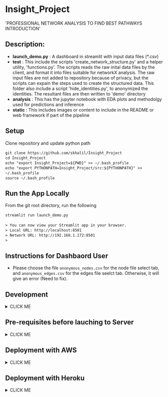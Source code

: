 # Insight_Project
'PROFESSIONAL NETWORK ANALYSIS TO FIND BEST PATHWAYS INTRODUCTION'

## Description:
- **launch_demo.py** : A dashboard in streamlit with input data files (*.csv)
- **test** : This include the scripts 'create_network_structure.py' and a helper utility, 'functions.py'. The scripts reads the raw inital data files by the client, and format it into files suitable for networkX analysis. The raw input files are not added to repository because of privacy, but the scripts can expain the steps used to create the structured data. This folder also include a script 'hide_identities.py', to anonymized the identities. The resultant files are then written to 'demo' directory 
- **analysis** : This has the jupyter notebook with EDA plots and methodolgy used for predictions and inference 
- **static** : This includes images or content to include in the README or web framework if part of the pipeline

## Setup
Clone repository and update python path
``` 
git clone https://github.com/skhalil/Insight_Project
cd Insight_Project
echo "export Insight_Project=${PWD}" >> ~/.bash_profile
echo "export PYTHONPATH=Insight_Project/src:${PYTHONPATH}" >> ~/.bash_profile
source ~/.bash_profile
```

## Run the App Locally
From the git root directory, run the following
```
streamlit run launch_demo.py

> You can now view your Streamlit app in your browser.
> Local URL: http://localhost:8501
> Network URL: http://192.168.1.172:8501
>
```

## Instructions for Dashbaord User
- Please choose the file `anonymous_nodes.csv` for the node file select tab, and `anonymous_edges.csv` for the edges file seelct tab. Otherwise, it will give an error (Need to fix). 


## Development
<details><summary>CLICK ME</summary>
<p>

Optional:
Create new development branch for test development
```
git checkout -b <branch_name>
```

### Add Remote and Verify it!
```
git remote add origin https://github.com/skhalil/Insight_Project
git remote -v  
> origin	https://github.com/skhalil/Insight_Project (fetch)
> origin	https://github.com/skhalil/Insight_Project (push)
```

### Commit
```
cd Insight_Project
git status
git add <DIR/FILE>
git commit -m <"comment">
git push origin <branch_name>
```
### Merge to master (In case you develop on another branch)
```
git branch
> master
> * test_Jun18

git checkout master
git branch
> * master
> test_Jun18

git merge test_Jun18
```
</p>
</details>

## Pre-requisites before lauching to Server

<details><summary>CLICK ME</summary>
<p>
- List all packages and software needed to build the environment

### Dependencies
- Use `pipreqs` to fetch the dependencies `requirements.txt`, rather than adding manually.
```
pip install pipreqs
cd ../
> /Users/skhalil/Desktop/Analysis/DataCleaningRebel
pipreqs Insight_Project
```
The file looks like as
```
Faker==4.1.0
matplotlib==3.1.1
numpy==1.16.4
pandas==0.23.4
networkx==2.4
streamlit==0.60.0
```
### Build Environment
- Build scripts can include shell scripts or python `setup.py` files
```
mkdir -p ~/.streamlit/

echo "\
[general]\n\
email = \"your-email@domain.com\"\n\
" > ~/.streamlit/credentials.toml

echo "\
[server]\n\
headless = true\n\
enableCORS=false\n\
port = $PORT\n\
" > ~/.streamlit/config.toml
```
- In case if you like to deploy with Heroku, here is another requirement. Create a file called Procfile and commit all to yout github repo
```
web: sh setup.sh && streamlit run launch_demo.py
```
</p>
</details>


## Deployment with AWS

<details><summary>CLICK ME</summary>
<p>

A good set of instructions can be found[here](https://towardsdatascience.com/how-to-deploy-a-streamlit-app-using-an-amazon-free-ec2-instance-416a41f69dc3)


### Setup the basic environment
- Once you login to your remote AWS instance, prepare the environment by installing miniconda and any dependencies
```
sudo apt-get update
wget https://repo.continuum.io/miniconda/Miniconda3-latest-Linux-x86_64.sh -O ~/miniconda.shbash 
~/miniconda.sh -b -p ~/miniconda
echo "PATH=$PATH:$HOME/miniconda/bin" >> ~/.bashrc
source ~/.bashrc
```
### Clone your github repo, and install any other dependencies

```
git clone https://github.com/skhalil/Insight_Project
cd Insight_Project
pip install -r requirements.txt 
pip install scipy # some how this was not caught in requirements.txt
```
### Lauch the app 
```
streamlit run launch_demo.py
> You can now view your Streamlit app in your browser.

> Network URL: http://172.31.6.90:8501
> External URL: http://34.208.240.95:8501
>
```
At this point, the script `launch_demo.py` should be running on external url.

### Run the session in background
- In order to keep running the session in background, even when you logged off, install TMUX
- Stop the app `Ctrl+C` and install TMUX
```
tmux attach -t StreamSession
```
- Start a new tmux session
```
tmux new -s StreamSession
streamlit run launch_demo.py
```
- To leave the shell

`Ctrl+B` and then `D`

- To reattach to same session
```
tmux attach -t StreamSession
```

### Install nginx

```
ubuntu@ip-172-31-6-90:~/Insight_Project$ cd ..
ubuntu@ip-172-31-6-90:~$ ls -rlt
total 86796
-rw-rw-r--  1 ubuntu ubuntu 88867207 Jun 16 20:05 miniconda.sh
drwxrwxr-x 15 ubuntu ubuntu     4096 Jun 21 17:52 miniconda
drwxrwxr-x  6 ubuntu ubuntu     4096 Jun 21 18:08 Insight_Project


ubuntu@ip-172-31-6-90:~$ sudo apt-get install nginx
ubuntu@ip-172-31-6-90:~$ ls /etc/nginx/sites-enabled/default 
> /etc/nginx/sites-enabled/default
ubuntu@ip-172-31-6-90:~$ sudo rm /etc/nginx/sites-enabled/default
ubuntu@ip-172-31-6-90:~$ sudo vi /etc/nginx/sites-available/flask-project.conf
ubuntu@ip-172-31-6-90:~$ sudo ln -s /etc/nginx/sites-available/flask-project.conf /etc/nginx/sites-enabled/
ubuntu@ip-172-31-6-90:~$ ls /etc/nginx/sites-enabled/
> flask-project.conf
ubuntu@ip-172-31-6-90:~$ sudo systemctl stop  nginx
ubuntu@ip-172-31-6-90:~$ sudo systemctl start  nginx
ubuntu@ip-172-31-6-90:~$ sudo systemctl enable nginx
Synchronizing state of nginx.service with SysV service script with /lib/systemd/systemd-sysv-install.
Executing: /lib/systemd/systemd-sysv-install enable nginx
ubuntu@ip-172-31-6-90:~$ curl http://localhost
> <!doctype html><html l....</html>ubuntu@ip-172-31-6-90:~$ 
```
- The file `/etc/nginx/sites-enabled/flask-project.conf` looks like
```
server {
listen 80;
listen [::]:80;

location / {
proxy_set_header Host              $host;
proxy_set_header X-Real-IP         $remote_addr;
proxy_set_header X-Forwarded-For   $proxy_add_x_forwarded_for;
proxy_set_header X-Forwarded-Proto $scheme;
proxy_set_header Host              $http_host;
#proxy_pass http://localhost:8501;
proxy_pass http://127.0.0.1:8501/;
proxy_http_version 1.1;
proxy_set_header Upgrade $http_upgrade;
proxy_set_header Connection "upgrade";
proxy_read_timeout 86400;
}
}

```

### Run with your domain
- We like to map the external url to a domain such as `www.DataScienceClub.me`


#### Map the ip address with your domain
- Read the instructions.
![DataScienceClub.me](/images/NameCheap_AdvancedDNS.png)
Instructions: ![namecheap](https://www.namecheap.com/support/knowledgebase/article.aspx/319/2237/how-can-i-set-up-an-a-address-record-for-my-domain)



#### Trouble Shooting
- In case you can't lauch your app in browser, make sure port `8051` (in my case) is available. If another session is already in progress, then kill it (`kill -9 <JOB_NUMBER>`).
```
ps aux | grep streamlit
```

- Check the log files
```
sudo cat /var/log/nginx/access.log

> 99.109.56.32 - - [21/Jun/2020:18:43:22 +0000] "GET /healthz HTTP/1.1" 304 0 "http://34.208.240.95/" "Mozilla/5.0 (Macintosh; Intel Mac OS X 10.13; rv:77.0) Gecko/20100101 Firefox/77.0"
```
At this point, check (Network & Security) in your aws account

- Check the error
```
sudo cat /var/log/nginx/error.log

> 2020/06/21 18:41:33 [error] 14373#14373: *8 connect() failed (111: Connection refused) while connecting to upstream, client: 99.109.56.32, server: , request: "GET /healthz HTTP/1.1", upstream: "http://127.0.0.1:8501/healthz", host: "34.208.240.95", referrer: "http://34.208.240.95/"
```
- Go to the main project directory and create `config.toml` file
```
source setup.sh
ls ~/.streamlit/config.toml
vi ~/.streamlit/config.toml
```
```
[server]
headless = true
enableCORS=false
port = 8501
```
- Check again the nginx settings, which happened to be the cause in my case

</p>
</details>

## Deployment with Heroku

<details><summary>CLICK ME</summary>
<p>

- Start with the following blogs:

-1- https://gilberttanner.com/blog/deploying-your-streamlit-dashboard-with-heroku

-2- https://towardsdatascience.com/from-streamlit-to-heroku-62a655b7319

-3- https://medium.com/@gitaumoses4/deploying-a-flask-application-on-heroku-e509e5c76524

-4- https://help.dreamhost.com/hc/en-us/articles/115000695551-Installing-and-using-virtualenv-with-Python-3


### Virtual Env
In your conda enviroment or base, first make sure python3 is up to date, and then lauch the virtual environment
```
python3 -m pip install --upgrade pip
pip3 install virtualenv
which virtualenv
which python3
virtualenv -p /Users/skhalil/miniconda2/envs/python37/bin/python3 venv
source venv/bin/activate
```
### Check if app is working
```
streamlit run launch_demo.py
```

- I have to edit the requirements.txt file as otherwise the app was complaining about `scipy` library. So my `requirements.txt` file looks like
```
pandas==0.23.4
numpy==1.16.4
scipy==1.5.0
streamlit==0.60.0
matplotlib==3.1.1
networkx==2.4
Faker==4.1.0
```

### Login to Heroku and create a new repo in Heroku
```
heroku login
heroku create
> Creating app... done, ⬢ ancient-cove-13711
> https://ancient-cove-13711.herokuapp.com/ | https://git.heroku.com/ancient-cove-13711.git
```
### Add the remote and push everything
```
(venv) (python37) PHSX-CMS:Insight_Project skhalil$ heroku git:remote -a ancient-cove-13711
set git remote heroku to https://git.heroku.com/ancient-cove-13711.git

(venv) (python37) PHSX-CMS:Insight_Project skhalil$ git remote -v
heroku    https://git.heroku.com/ancient-cove-13711.git (fetch)
heroku    https://git.heroku.com/ancient-cove-13711.git (push)
origin    https://github.com/skhalil/Insight_Project (fetch)
origin    https://github.com/skhalil/Insight_Project (push)
(venv) (python37) PHSX-CMS:Insight_Project skhalil$ git add .
(venv) (python37) PHSX-CMS:Insight_Project skhalil$ git commit -m "some message"
(venv) (python37) PHSX-CMS:Insight_Project skhalil$ git push heroku master
> Counting objects: 79, done.
> Delta compression using up to 8 threads.
> Compressing objects: 100% (75/75), done.
> Writing objects: 100% (79/79), 1.12 MiB | 1.07 MiB/s, done.
> Total 79 (delta 28), reused 0 (delta 0)
> remote: Compressing source files... done.
> remote: Building source:

```
### Add the domain
- You need to add your credit card information to activate the Heroku account before adding the domain
```
(venv) (python37) PHSX-CMS:Insight_Project skhalil$ heroku domains:add networkrebel.me 
Configure your app's DNS provider to point to the DNS Target corrugated-aardwolf-me1kf9j8yhfnkprywj785qv4.herokudns.com.
For help, see https://devcenter.heroku.com/articles/custom-domains

The domain networkrebel.me has been enqueued for addition
Run heroku domains:wait 'networkrebel.me' to wait for completion
Adding networkrebel.me to ⬢ ancient-cove-13711... done

(venv) (python37) PHSX-CMS:Insight_Project skhalil$ heroku domains --app ancient-cove-13711
=== ancient-cove-13711 Heroku Domain
ancient-cove-13711.herokuapp.com

=== ancient-cove-13711 Custom Domains
Domain Name     DNS Record Type DNS Target                                                 
networkrebel.me ALIAS or ANAME  corrugated-aardwolf-me1kf9j8yhfnkprywj785qv4.herokudns.com 
```

- Now comes the tough part to map the DNS to target domain on namecheap Advanced DNS settings. After that one should be good to go with the it. Note, this method is very different than from adding the target record for AWS.

-5- https://towardsdatascience.com/how-to-deploy-your-website-to-a-custom-domain-8cb23063c1ff

</p>
</details>











